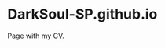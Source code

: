 # DarkSoul-SP.github.io
Page with my <a href="https://darksoul-sp.github.io" target="_blank">CV</a>.
